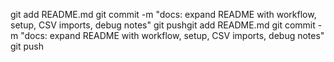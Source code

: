 git add README.md
git commit -m "docs: expand README with workflow, setup, CSV imports, debug notes"
git pushgit add README.md
git commit -m "docs: expand README with workflow, setup, CSV imports, debug notes"
git push
